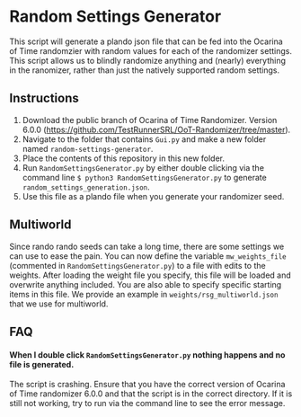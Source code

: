 # Random Settings Generator
This script will generate a plando json file that can be fed into the Ocarina of Time randomzier with random values for each of the randomizer settings.
This script allows us to blindly randomize anything and (nearly) everything in the ranomizer, rather than just the natively supported random settings.

## Instructions
1. Download the public branch of Ocarina of Time Randomizer. Version 6.0.0  (https://github.com/TestRunnerSRL/OoT-Randomizer/tree/master).
2. Navigate to the folder that contains `Gui.py` and make a new folder named `random-settings-generator`.
3. Place the contents of this repository in this new folder.
4. Run `RandomSettingsGenerator.py` by either double clicking via the command line `$ python3 RandomSettingsGenerator.py` to generate `random_settings_generation.json`.
5. Use this file as a plando file when you generate your randomizer seed.

## Multiworld
Since rando rando seeds can take a long time, there are some settings we can use to ease the pain. You can now define the variable `mw_weights_file` (commented in `RandomSettingsGenerator.py`) to a file with edits to the weights. After loading the weight file you specify, this file will be loaded and overwrite anything included. You are also able to specify specific starting items in this file. We provide an example in `weights/rsg_multiworld.json` that we use for multiworld.

## FAQ
#### When I double click `RandomSettingsGenerator.py` nothing happens and no file is generated.

The script is crashing. Ensure that you have the correct version of Ocarina of Time randomizer 6.0.0 and that the script is in the correct directory. If it is still not working, try to run via the command line to see the error message.

